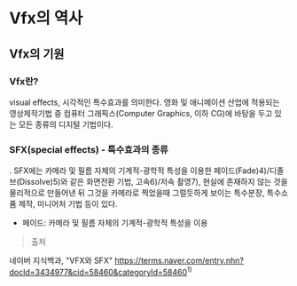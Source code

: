 # Vfx의 역사
## Vfx의 기원
### Vfx란?
visual effects, 시각적인 특수효과를 의미한다. 영화 및 애니메이션 산업에 적용되는 영상제작기법 중 컴퓨터 그래픽스(Computer Graphics, 이하 CG)에 바탕을 두고 있는 모든 종류의 디지털 기법이다.
### SFX(special effects) - 특수효과의 종류
. SFX에는 카메라 및 필름 자체의 기계적-광학적 특성을 이용한 페이드(Fade)4)/디졸브(Dissolve)5)와 같은 화면전환 기법, 고속6)/저속 촬영7), 현실에 존재하지 않는 것을 물리적으로 만들어낸 뒤 그것을 카메라로 찍었을때 그럴듯하게 보이는 특수분장, 특수소품 제작, 미니어처 기법 등이 있다.

- 페이드: 카메라 및 필름 자체의 기계적-광학적 특성을 이용


>출처 

네이버 지식백과, "VFX와 SFX" https://terms.naver.com/entry.nhn?docId=3434977&cid=58460&categoryId=58460<sup>1)</sup>

